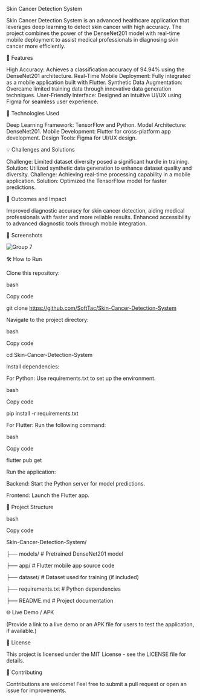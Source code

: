 Skin Cancer Detection System

Skin Cancer Detection System is an advanced healthcare application that leverages deep learning to detect skin cancer with high accuracy. The project combines the power of the DenseNet201 model with real-time mobile deployment to assist medical professionals in diagnosing skin cancer more efficiently.

🚀 Features

High Accuracy: Achieves a classification accuracy of 94.94% using the DenseNet201 architecture.
Real-Time Mobile Deployment: Fully integrated as a mobile application built with Flutter.
Synthetic Data Augmentation: Overcame limited training data through innovative data generation techniques.
User-Friendly Interface: Designed an intuitive UI/UX using Figma for seamless user experience.

🔧 Technologies Used

Deep Learning Framework: TensorFlow and Python.
Model Architecture: DenseNet201.
Mobile Development: Flutter for cross-platform app development.
Design Tools: Figma for UI/UX design.

💡 Challenges and Solutions

Challenge: Limited dataset diversity posed a significant hurdle in training.
Solution: Utilized synthetic data generation to enhance dataset quality and diversity.
Challenge: Achieving real-time processing capability in a mobile application.
Solution: Optimized the TensorFlow model for faster predictions.

🌟 Outcomes and Impact

Improved diagnostic accuracy for skin cancer detection, aiding medical professionals with faster and more reliable results.
Enhanced accessibility to advanced diagnostic tools through mobile integration.

📸 Screenshots

![Group 7](https://github.com/user-attachments/assets/e87c316b-b40f-4c1d-8988-20863731ee8f)



🛠 How to Run

Clone this repository:

bash

Copy code

git clone https://github.com/SoftTac/Skin-Cancer-Detection-System

Navigate to the project directory:

bash

Copy code

cd Skin-Cancer-Detection-System

Install dependencies:

For Python: Use requirements.txt to set up the environment.

bash

Copy code

pip install -r requirements.txt

For Flutter: Run the following command:

bash

Copy code

flutter pub get

Run the application:

Backend: Start the Python server for model predictions.

Frontend: Launch the Flutter app.

📂 Project Structure

bash

Copy code

Skin-Cancer-Detection-System/

├── models/               # Pretrained DenseNet201 model

├── app/                  # Flutter mobile app source code

├── dataset/              # Dataset used for training (if included)

├── requirements.txt      # Python dependencies

├── README.md             # Project documentation

🌐 Live Demo / APK

(Provide a link to a live demo or an APK file for users to test the application, if available.)

📝 License

This project is licensed under the MIT License - see the LICENSE file for details.

🤝 Contributing

Contributions are welcome! Feel free to submit a pull request or open an issue for improvements.
